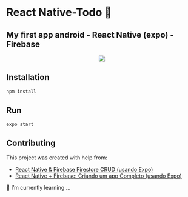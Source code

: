 # React Native-Todo 👋 

## My first app android - React Native (expo) - Firebase

<div align="center">
<img src="https://user-images.githubusercontent.com/59511310/185768553-52b1b3ea-0f62-4d0d-909b-fda798c07cfc.jpeg" />
</div>

## Installation

```bash
npm install
```
## Run

```bash
expo start
```

## Contributing

This project was created with help from:

- [React Native & Firebase Firestore CRUD (usando Expo)](https://www.youtube.com/watch?v=VE7J0SA1PRQ)
- [React Native + Firebase: Criando um app Completo (usando Expo)](https://www.youtube.com/watch?v=0AM6AXlFwxM&t=4984s)

🌱 I’m currently learning ...
